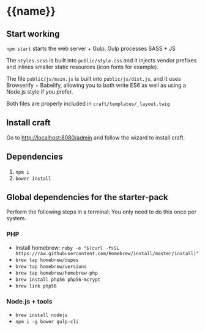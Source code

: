 # {{name}}

## Start working

`npm start` starts the web server + Gulp. Gulp processes SASS + JS

The `styles.scss` is built into `public/style.css` and it injects vendor prefixes and inlines smaller static resources (icon fonts for example).

The file `public/js/main.js` is built into `public/js/dist.js`, and it uses Browserify + Babelify, allowing you to both write ES6 as well as using a Node.js style if you prefer.

Both files are properly included in `craft/templates/_layout.twig`

## Install craft
Go to [http://localhost:8080/admin](http://localhost:8080/admin) and follow the wizard to install craft.

## Dependencies

1. `npm i`
2. `bower install`

## Global dependencies for the starter-pack

Perform the following steps in a terminal:
You only need to do this once per system.

### PHP

* Install homebrew: `ruby -e "$(curl -fsSL https://raw.githubusercontent.com/Homebrew/install/master/install)"`
* `brew tap homebrew/dupes`
* `brew tap homebrew/versions`
* `brew tap homebrew/homebrew-php`
* `brew install php56 php56-mcrypt`
* `brew link php56`

### Node.js + tools

* `brew install nodejs`
* `npm i -g bower gulp-cli`
